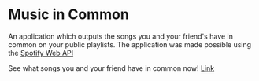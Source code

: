 # Music in Common

An application which outputs the songs you and your friend's have in common on your public playlists.
The application was made possible using the [Spotify Web API](https://developer.spotify.com/documentation/web-api/)

See what songs you and your friend have in common now! [Link](https://music-in-common.gedewirayuda.me/)

